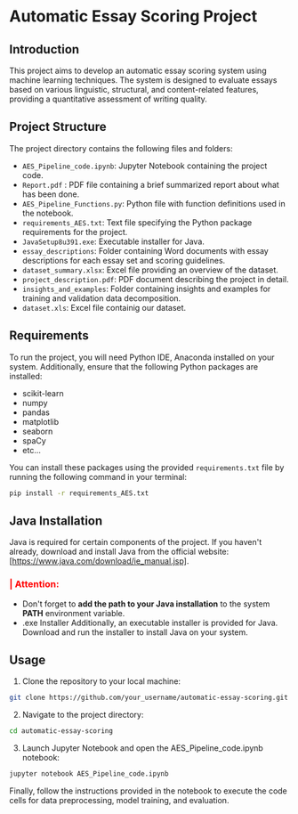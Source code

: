 # Automatic Essay Scoring Project

## Introduction
This project aims to develop an automatic essay scoring system using machine learning techniques. The system is designed to evaluate essays based on various linguistic, structural, and content-related features, providing a quantitative assessment of writing quality.

## Project Structure
The project directory contains the following files and folders:

- `AES_Pipeline_code.ipynb`: Jupyter Notebook containing the project code.
- `Report.pdf` : PDF file containing a brief summarized report about what has been done.
- `AES_Pipeline_Functions.py`: Python file with function definitions used in the notebook.
- `requirements_AES.txt`: Text file specifying the Python package requirements for the project.
- `JavaSetup8u391.exe`: Executable installer for Java.
- `essay_descriptions`: Folder containing Word documents with essay descriptions for each essay set and scoring guidelines.
- `dataset_summary.xlsx`: Excel file providing an overview of the dataset.
- `project_description.pdf`: PDF document describing the project in detail.
- `insights_and_examples`: Folder containing insights and examples for training and validation data decomposition.
- `dataset.xls`: Excel file containig our dataset.

## Requirements
To run the project, you will need Python IDE, Anaconda installed on your system. Additionally, ensure that the following Python packages are installed:

- scikit-learn
- numpy
- pandas
- matplotlib
- seaborn
- spaCy
- etc...

You can install these packages using the provided `requirements.txt` file by running the following command in your terminal:
```bash
pip install -r requirements_AES.txt
```

## Java Installation

Java is required for certain components of the project. If you haven't already, download and install Java from the official website: [https://www.java.com/download/ie_manual.jsp].

<font color='red'><h3>| Attention:</h3></font>
- Don't forget to **add the path to your Java installation** to the system **PATH** environment variable.
- .exe Installer
Additionally, an executable installer is provided for Java. Download and run the installer to install Java on your system.

## Usage
1. Clone the repository to your local machine:
```bash
git clone https://github.com/your_username/automatic-essay-scoring.git
````

2. Navigate to the project directory:
```bash
cd automatic-essay-scoring
```

3. Launch Jupyter Notebook and open the AES_Pipeline_code.ipynb notebook:
```bash
jupyter notebook AES_Pipeline_code.ipynb
```

Finally, follow the instructions provided in the notebook to execute the code cells for data preprocessing, model training, and evaluation.
